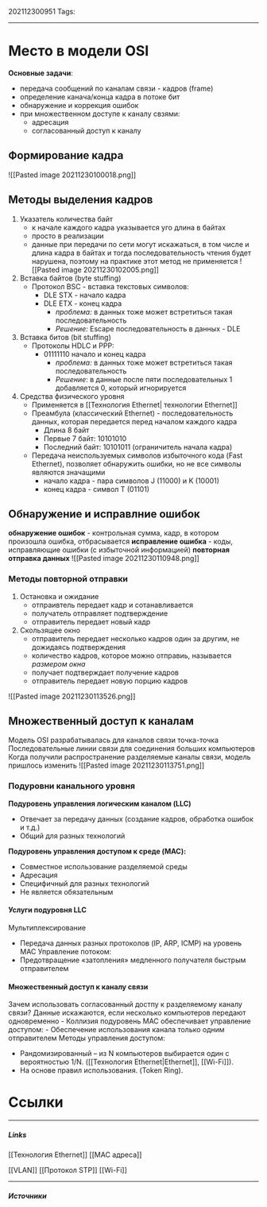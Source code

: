 202112300951
Tags:
___
# Место в модели OSI
**Основные задачи**:
- передача сообщений по каналам связи - кадров (frame)
- определение канача/конца кадра в потоке бит
- обнаружение и коррекция ошибок
- при множественном доступе к каналу свзями:
	- адресация
	- согласованный доступ к каналу

## Формирование кадра

![[Pasted image 20211230100018.png]]

## Методы выделения кадров
1. Указатель количества байт
	- к начале каждого кадра указывается уго длина в байтах
	- просто в реализации
	- данные при передачи по сети могут искажаться, в том числе и длина кадра в байтах и тогда последовательность чтения будет нарушена, поэтому на практике этот метод не применяется
	![[Pasted image 20211230102005.png]]
2. Вставка байтов (byte stuffing)
	- Протокол BSC - вставка текстовых символов:
		- DLE STX - начало кадра
		- DLE ETX - конец кадра
			- *проблема:* в данных тоже может встретиться такая последовательность
			- *Решение:*  Escape последовательность в данных - DLE
3. Вставка битов (bit stuffing)
	- Протоколы HDLC и PPP:
		- 01111110 начало и конец кадра
			- *проблема:* в данных тоже может встретиться такая последовательность
			- *Решение*: в данные после пяти последовательных 1 добавляется 0, который игнорируется
4. Средства физического уровня
	- Применяется в [[Технология Ethernet| технологии Ethernet]]
	- Преамбула (классический Ethernet) - последовательность данных, которая передается перед началом каждого кадра
		- Длина 8 байт
		- Первые 7 байт: 10101010
		- Последний байт: 10101011 (ограничитель начала кадра)
	- Передача неиспользуемых символов избыточного кода (Fast Ethernet), позволяет обнаружить ошибки, но не все символы являются значащими
		- начало кадра - пара символов J (11000) и K (10001)
		- конец кадра - символ T (01101)

## Обнаружение и исправлние ошибок
**обнаружение ошибок** - контрольная сумма, кадр, в котором произошла ошибка, отбрасывается
**исправление ошибка** - коды, исправляющие ошибки (с избыточной информацией)
**повторная отправка данных**
![[Pasted image 20211230110948.png]]

### Методы повторной отправки
1. Остановка и ожидание
	- отпраивтель передает кадр и сотанавливается
	- получатель отправляет подтверждение
	- отправитель передает новый кадр
2. Скользящее окно
	- отправитель передает несколько кадров один за другим, не дожидаясь подтверждения
	- количество кадров, которое можно отправиь, называется *размером окна*
	- получает подтверждает получение кадров
	- отправитель передает новую порцию кадров

![[Pasted image 20211230113526.png]]

## Множественный доступ к каналам
Модель OSI разрабатывалась для каналов связи точка-точка
	Последовательные линии связи для соединения больших компьютеров 
Когда получили распространение разделяемые каналы связи, модель пришлось изменить
![[Pasted image 20211230113751.png]]

### Подуровни канального уровня
**Подуровень управления логическим каналом (LLC)**
-	Отвечает за передачу данных (создание кадров, обработка ошибок и т.д.)
-	Общий для разных технологий 

**Подуровень управления доступом к среде (MAC):**
-	Совместное использование разделяемой среды 
-	Адресация 
-	Специфичный для разных технологий 
-	Не является обязательным

#### Услуги подуровня LLC
Мультиплексирование 
-	Передача данных разных протоколов (IP, ARP, ICMP) на уровень MAC 
Управление потоком: 
-	Предотвращение «затопления» медленного получателя быстрым отправителем

#### Множественный доступ к каналу связи
Зачем использовать согласованный достпу к разделяемому каналу связи?
Данные искажаются, если несколько компьютеров передают одновременно - Коллизия подуровень MAC обеспечивает управление доступом: - Обеспечение использования канала только одним отправителем 
Методы управления доступом: 
-	Рандомизированный – из N компьютеров выбирается один с вероятностью 1/N. ([[Технология Ethernet|Ethernet]], [[Wi-Fi]]).
-	На основе правил использования. (Token Ring).

# Ссылки
___
##### Links
[[Технология Ethernet]]
[[MAC адреса]]

[[VLAN]]
[[Протокол STP]]
[[Wi-Fi]]



---
##### Источники
